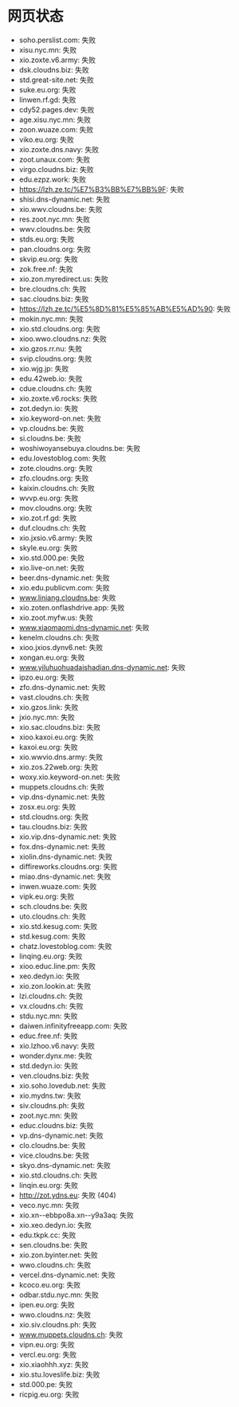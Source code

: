 # 网页状态
- soho.perslist.com: 失败
- xisu.nyc.mn: 失败
- xio.zoxte.v6.army: 失败
- dsk.cloudns.biz: 失败
- std.great-site.net: 失败
- suke.eu.org: 失败
- linwen.rf.gd: 失败
- cdy52.pages.dev: 失败
- age.xisu.nyc.mn: 失败
- zoon.wuaze.com: 失败
- viko.eu.org: 失败
- xio.zoxte.dns.navy: 失败
- zoot.unaux.com: 失败
- virgo.cloudns.biz: 失败
- edu.ezpz.work: 失败
- https://lzh.ze.tc/%E7%B3%BB%E7%BB%9F: 失败
- shisi.dns-dynamic.net: 失败
- xio.wwv.cloudns.be: 失败
- res.zoot.nyc.mn: 失败
- wwv.cloudns.be: 失败
- stds.eu.org: 失败
- pan.cloudns.org: 失败
- skvip.eu.org: 失败
- zok.free.nf: 失败
- xio.zon.myredirect.us: 失败
- bre.cloudns.ch: 失败
- sac.cloudns.biz: 失败
- https://lzh.ze.tc/%E5%8D%81%E5%85%AB%E5%AD%90: 失败
- mokin.nyc.mn: 失败
- xio.std.cloudns.org: 失败
- xioo.wwo.cloudns.nz: 失败
- xio.gzos.rr.nu: 失败
- svip.cloudns.org: 失败
- xio.wjg.jp: 失败
- edu.42web.io: 失败
- cdue.cloudns.ch: 失败
- xio.zoxte.v6.rocks: 失败
- zot.dedyn.io: 失败
- xio.keyword-on.net: 失败
- vp.cloudns.be: 失败
- si.cloudns.be: 失败
- woshiwoyansebuya.cloudns.be: 失败
- edu.lovestoblog.com: 失败
- zote.cloudns.org: 失败
- zfo.cloudns.org: 失败
- kaixin.cloudns.ch: 失败
- wvvp.eu.org: 失败
- mov.cloudns.org: 失败
- xio.zot.rf.gd: 失败
- duf.cloudns.ch: 失败
- xio.jxsio.v6.army: 失败
- skyle.eu.org: 失败
- xio.std.000.pe: 失败
- xio.live-on.net: 失败
- beer.dns-dynamic.net: 失败
- xio.edu.publicvm.com: 失败
- www.liniang.cloudns.be: 失败
- xio.zoten.onflashdrive.app: 失败
- xio.zoot.myfw.us: 失败
- www.xiaomaomi.dns-dynamic.net: 失败
- kenelm.cloudns.ch: 失败
- xioo.jxios.dynv6.net: 失败
- xongan.eu.org: 失败
- www.yiluhuohuadaishadian.dns-dynamic.net: 失败
- ipzo.eu.org: 失败
- zfo.dns-dynamic.net: 失败
- vast.cloudns.ch: 失败
- xio.gzos.link: 失败
- jxio.nyc.mn: 失败
- xio.sac.cloudns.biz: 失败
- xioo.kaxoi.eu.org: 失败
- kaxoi.eu.org: 失败
- xio.wwvio.dns.army: 失败
- xio.zos.22web.org: 失败
- woxy.xio.keyword-on.net: 失败
- muppets.cloudns.ch: 失败
- vip.dns-dynamic.net: 失败
- zosx.eu.org: 失败
- std.cloudns.org: 失败
- tau.cloudns.biz: 失败
- xio.vip.dns-dynamic.net: 失败
- fox.dns-dynamic.net: 失败
- xiolin.dns-dynamic.net: 失败
- diffireworks.cloudns.org: 失败
- miao.dns-dynamic.net: 失败
- inwen.wuaze.com: 失败
- vipk.eu.org: 失败
- sch.cloudns.be: 失败
- uto.cloudns.ch: 失败
- xio.std.kesug.com: 失败
- std.kesug.com: 失败
- chatz.lovestoblog.com: 失败
- linqing.eu.org: 失败
- xioo.educ.line.pm: 失败
- xeo.dedyn.io: 失败
- xio.zon.lookin.at: 失败
- lzi.cloudns.ch: 失败
- vx.cloudns.ch: 失败
- stdu.nyc.mn: 失败
- daiwen.infinityfreeapp.com: 失败
- educ.free.nf: 失败
- xio.lzhoo.v6.navy: 失败
- wonder.dynx.me: 失败
- std.dedyn.io: 失败
- ven.cloudns.biz: 失败
- xio.soho.lovedub.net: 失败
- xio.mydns.tw: 失败
- siv.cloudns.ph: 失败
- zoot.nyc.mn: 失败
- educ.cloudns.biz: 失败
- vp.dns-dynamic.net: 失败
- clo.cloudns.be: 失败
- vice.cloudns.be: 失败
- skyo.dns-dynamic.net: 失败
- xio.std.cloudns.ch: 失败
- linqin.eu.org: 失败
- http://zot.ydns.eu: 失败 (404)
- veco.nyc.mn: 失败
- xio.xn--ebbpo8a.xn--y9a3aq: 失败
- xio.xeo.dedyn.io: 失败
- edu.tkpk.cc: 失败
- sen.cloudns.be: 失败
- xio.zon.byinter.net: 失败
- wwo.cloudns.ch: 失败
- vercel.dns-dynamic.net: 失败
- kcoco.eu.org: 失败
- odbar.stdu.nyc.mn: 失败
- ipen.eu.org: 失败
- wwo.cloudns.nz: 失败
- xio.siv.cloudns.ph: 失败
- www.muppets.cloudns.ch: 失败
- vipn.eu.org: 失败
- vercl.eu.org: 失败
- xio.xiaohhh.xyz: 失败
- xio.stu.loveslife.biz: 失败
- std.000.pe: 失败
- ricpig.eu.org: 失败
